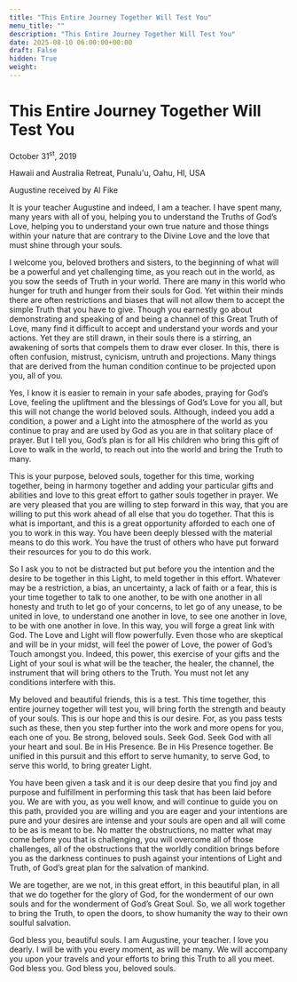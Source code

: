 ```yaml
---
title: "This Entire Journey Together Will Test You"
menu_title: ""
description: "This Entire Journey Together Will Test You"
date: 2025-08-10 06:00:00+00:00
draft: False
hidden: True
weight:
---
```

# This Entire Journey Together Will Test You

October 31<sup>st</sup>, 2019

Hawaii and Australia Retreat, Punalu'u, Oahu, HI, USA

Augustine received by Al Fike

It is your teacher Augustine and indeed, I am a teacher. I have spent many, many years with all of you, helping you to understand the Truths of God’s Love, helping you to understand your own true nature and those things within your nature that are contrary to the Divine Love and the love that must shine through your souls.

I welcome you, beloved brothers and sisters, to the beginning of what will be a powerful and yet challenging time, as you reach out in the world, as you sow the seeds of Truth in your world. There are many in this world who hunger for truth and hunger from their souls for God. Yet within their minds there are often restrictions and biases that will not allow them to accept the simple Truth that you have to give. Though you earnestly go about demonstrating and speaking of and being a channel of this Great Truth of Love, many find it difficult to accept and understand your words and your actions. Yet they are still drawn, in their souls there is a stirring, an awakening of sorts that compels them to draw ever closer. In this, there is often confusion, mistrust, cynicism, untruth and projections. Many things that are derived from the human condition continue to be projected upon you, all of you.

Yes, I know it is easier to remain in your safe abodes, praying for God’s Love, feeling the upliftment and the blessings of God’s Love for you all, but this will not change the world beloved souls. Although, indeed you add a condition, a power and a Light into the atmosphere of the world as you continue to pray and are used by God as you are in that solitary place of prayer. But I tell you, God’s plan is for all His children who bring this gift of Love to walk in the world, to reach out into the world and bring the Truth to many.

This is your purpose, beloved souls, together for this time, working together,  being in harmony together and adding your particular gifts and abilities and love to this great effort to gather souls together in prayer. We are very pleased that you are willing to step forward in this way, that you are willing to put this work ahead of all else that you do together. That this is what is important, and this is a great opportunity afforded to each one of you to work in this way. You have been deeply blessed with the material means to do this work. You have the trust of others who have put forward their resources for you to do this work.

So I ask you to not be distracted but put before you the intention and the desire to be together in this Light, to meld together in this effort. Whatever may be a restriction, a bias, an uncertainty, a lack of faith or a fear, this is your time together to talk to one another, to be with one another in all honesty and truth to let go of your concerns, to let go of any unease, to be united in love, to understand one another in love, to see one another in love, to be with one another in love. In this way, you will forge a great link with God. The Love and Light will flow powerfully. Even those who are skeptical and will be in your midst, will feel the power of Love, the power of God’s Touch amongst you. Indeed, this power, this exercise of your gifts and the Light of your soul is what will be the teacher, the healer, the channel, the instrument that will bring others to the Truth. You must not let any conditions interfere with this.

My beloved and beautiful friends, this is a test. This time together, this entire journey together will test you, will bring forth the strength and beauty of your souls. This is our hope and this is our desire. For, as you pass tests such as these, then you step further into the work and more opens for you, each one of you. Be strong, beloved souls. Seek God. Seek God with all your heart and soul. Be in His Presence. Be in His Presence together. Be unified in this pursuit and this effort to serve humanity, to serve God, to serve this world, to bring greater Light.

You have been given a task and it is our deep desire that you find joy and purpose and fulfillment in performing this task that has been laid before you. We are with you, as you well know, and will continue to guide you on this path, provided you are willing and you are eager and your intentions are pure and your desires are intense and your souls are open and all will come to be as is meant to be. No matter the obstructions, no matter what may come before you that is challenging, you will overcome all of those challenges, all of the obstructions that the worldly condition brings before you as the darkness continues to push against your intentions of Light and Truth, of God’s great plan for the salvation of mankind.

We are together, are we not, in this great effort, in this beautiful plan, in all that we do together for the glory of God, for the wonderment of our own souls and for the wonderment of God’s Great Soul. So, we all work together to bring the Truth, to open the doors, to show humanity the way to their own soulful salvation.

God bless you, beautiful souls. I am Augustine, your teacher. I love you dearly. I will be with you every moment, as will be many. We will accompany you upon your travels and your efforts to bring this Truth to all you meet. God bless you. God bless you, beloved souls.
